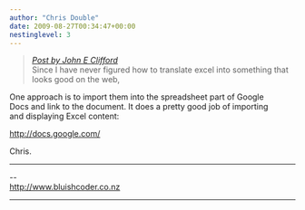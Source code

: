 ```yaml
---
author: "Chris Double"
date: 2009-08-27T00:34:47+00:00
nestinglevel: 3
---
```

> [_Post by John E Clifford_](/htP1lpxS/english-to-file-uploaded#post3)  
> Since I have never figured how to translate excel into something that looks good on the web,  
> 

One approach is to import them into the spreadsheet part of Google  
Docs and link to the document. It does a pretty good job of importing  
and displaying Excel content:  
  
http://docs.google.com/  
  
Chris.  

***

\--  
http://www.bluishcoder.co.nz  


***